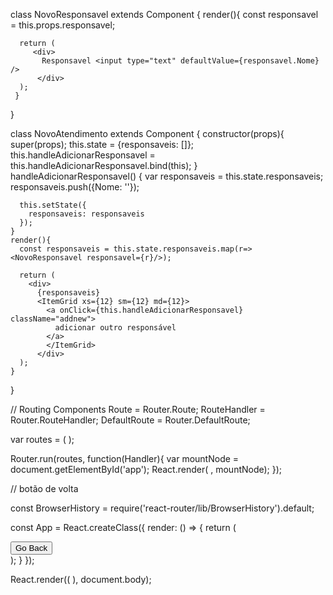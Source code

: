 class NovoResponsavel extends Component {
    render(){
      const responsavel = this.props.responsavel;
  
      return (
         <div>
           Responsavel <input type="text" defaultValue={responsavel.Nome} />
          </div>   
      );
     }
  }
  
  class NovoAtendimento extends Component {
    constructor(props){
      super(props);
      this.state = {responsaveis: []};
      this.handleAdicionarResponsavel = this.handleAdicionarResponsavel.bind(this);
    }
     handleAdicionarResponsavel() {
      var responsaveis = this.state.responsaveis;
      responsaveis.push({Nome: ''});
  
      this.setState({
        responsaveis: responsaveis
      });
    }
    render(){
      const responsaveis = this.state.responsaveis.map(r=> <NovoResponsavel responsavel={r}/>);
  
      return (
        <div>
          {responsaveis}
          <ItemGrid xs={12} sm={12} md={12}>
            <a onClick={this.handleAdicionarResponsavel} className="addnew">
              adicionar outro responsável
            </a>   
            </ItemGrid>  
          </div>
      );
    }
  }

  // Routing Components
Route = Router.Route;
RouteHandler = Router.RouteHandler;
DefaultRoute = Router.DefaultRoute;

var routes = (
 <Route name="app" path="/" handler={OurSchoolsApp}>
     <DefaultRoute name="home" handler={HomePage} />
     <Route name="add-school" handler={AddSchoolPage}  />
     <Route name="calendar" handler={CalendarPage}  />
     <Route name="calendar-detail" path="calendar-detail/:id" handler={CalendarDetailPage} />
     <Route name="info-detail" path="info-detail/:id" handler={InfoDetailPage} />
     <Route name="info" handler={InfoPage} />
     <Route name="news" handler={NewsListPage} />
     <Route name="news-detail" path="news-detail/:id" handler={NewsDetailPage} />
     <Route name="contacts" handler={ContactPage} />
     <Route name="contact-detail" handler={ContactDetailPage} />
     <Route name="settings" handler={SettingsPage} />
 </Route>
 );

 Router.run(routes, function(Handler){
   var mountNode = document.getElementById('app');
   React.render(<Handler /> , mountNode);
 });

  // botão de volta

  const BrowserHistory = require('react-router/lib/BrowserHistory').default;

const App = React.createClass({
    render: () => {
        return (
            <div><button onClick={BrowserHistory.goBack}>Go Back</button></div>
        );
    }
});

React.render((
    <Router history={BrowserHistory}>
        <Route path="/" component={App} />
    </Router>
), document.body);